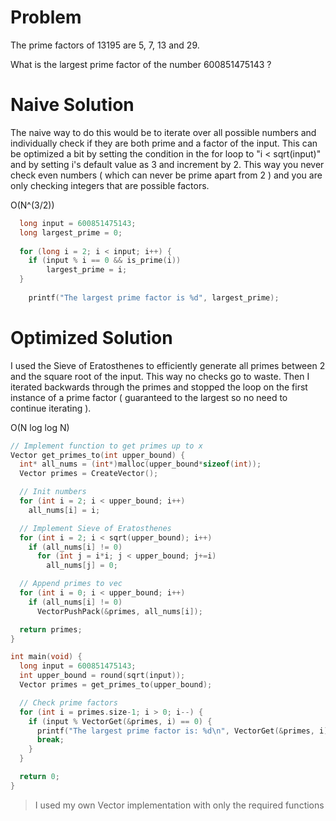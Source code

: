 
# Problem
The prime factors of 13195 are 5, 7, 13 and 29.

What is the largest prime factor of the number 600851475143 ?

# Naive Solution
The naive way to do this would be to iterate over all possible numbers and individually check if they are both prime and a factor of the input.  This can be optimized a bit by setting the condition in the for loop to "i < sqrt(input)" and by setting i's default value as 3 and increment by 2.  This way you never check even numbers ( which can never be prime apart from 2 ) and you are only checking integers that are possible factors.

O(N^(3/2))
```c
  long input = 600851475143;
  long largest_prime = 0;
 
  for (long i = 2; i < input; i++) {
    if (input % i == 0 && is_prime(i))
	    largest_prime = i;
  }
	
	printf("The largest prime factor is %d", largest_prime);
```
# Optimized Solution
I used the Sieve of Eratosthenes to efficiently generate all primes between 2 and the square root of the input.  This way no checks go to waste.  Then I iterated backwards through the primes and stopped the loop on the first instance of a prime factor ( guaranteed to the largest so no need to continue iterating ).

O(N log log N)
```c
// Implement function to get primes up to x
Vector get_primes_to(int upper_bound) {
  int* all_nums = (int*)malloc(upper_bound*sizeof(int));
  Vector primes = CreateVector();

  // Init numbers
  for (int i = 2; i < upper_bound; i++)
    all_nums[i] = i;

  // Implement Sieve of Eratosthenes
  for (int i = 2; i < sqrt(upper_bound); i++)
    if (all_nums[i] != 0)
      for (int j = i*i; j < upper_bound; j+=i)
        all_nums[j] = 0;

  // Append primes to vec
  for (int i = 0; i < upper_bound; i++)
    if (all_nums[i] != 0)
      VectorPushPack(&primes, all_nums[i]);

  return primes;
}

int main(void) {
  long input = 600851475143;
  int upper_bound = round(sqrt(input));
  Vector primes = get_primes_to(upper_bound);

  // Check prime factors
  for (int i = primes.size-1; i > 0; i--) {
    if (input % VectorGet(&primes, i) == 0) {
      printf("The largest prime factor is: %d\n", VectorGet(&primes, i));
      break;
    }
  }

  return 0;
}
```
> I used my own Vector implementation with only the required functions
